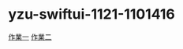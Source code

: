 # yzu-swiftui-1121-1101416
[作業一](https://github.com/1101416/yzu-swiftui-1121-1101416/blob/main/hw1.md)
[作業二](https://github.com/1101416/yzu-swiftui-1121-1101416/blob/main/hw2.md)
